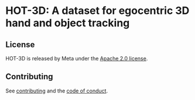 # HOT-3D: A dataset for egocentric 3D hand and object tracking

## License

HOT-3D is released by Meta under the [Apache 2.0 license](LICENSE).

## Contributing

See [contributing](CONTRIBUTING.md) and the [code of conduct](CODE_OF_CONDUCT.md).
